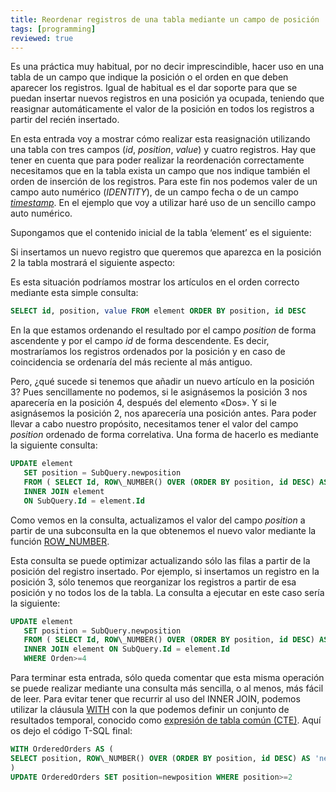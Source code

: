 ```yaml
---
title: Reordenar registros de una tabla mediante un campo de posición
tags: [programming]
reviewed: true
---
```

Es una práctica muy habitual, por no decir imprescindible, hacer uso en una tabla de un campo que indique la posición o el orden en que deben aparecer los registros. Igual de habitual es el dar soporte para que se puedan insertar nuevos registros en una posición ya ocupada, teniendo que reasignar automáticamente el valor de la posición en todos los registros a partir del recién insertado.

En esta entrada voy a mostrar cómo realizar esta reasignación utilizando una tabla con tres campos (_id_, _position_, _value_) y cuatro registros. Hay que tener en cuenta que para poder realizar la reordenación correctamente necesitamos que en la tabla exista un campo que nos indique también el orden de inserción de los registros. Para este fin nos podemos valer de un campo auto numérico (_IDENTITY_), de un campo fecha o de un campo _[timestamp](http://msdn.microsoft.com/es-es/library/ms182776(SQL.90).aspx)_. En el ejemplo que voy a utilizar haré uso de un sencillo campo auto numérico.

Supongamos que el contenido inicial de la tabla ‘element’ es el siguiente:

Si insertamos un nuevo registro que queremos que aparezca en la posición 2 la tabla mostrará el siguiente aspecto:

Es esta situación podríamos mostrar los artículos en el orden correcto mediante esta simple consulta:

```sql
SELECT id, position, value FROM element ORDER BY position, id DESC
```

En la que estamos ordenando el resultado por el campo _position_ de forma ascendente y por el campo _id_ de forma descendente. Es decir, mostraríamos los registros ordenados por la posición y en caso de coincidencia se ordenaría del más reciente al más antiguo.

Pero, ¿qué sucede si tenemos que añadir un nuevo artículo en la posición 3? Pues sencillamente no podemos, si le asignásemos la posición 3 nos aparecería en la posición 4, después del elemento «Dos». Y si le asignásemos la posición 2, nos aparecería una posición antes. Para poder llevar a cabo nuestro propósito, necesitamos tener el valor del campo _position_ ordenado de forma correlativa. Una forma de hacerlo es mediante la siguiente consulta:

```sql
UPDATE element
   SET position = SubQuery.newposition
   FROM ( SELECT Id, ROW\_NUMBER() OVER (ORDER BY position, id DESC) AS newposition FROM element ) SubQuery
   INNER JOIN element 
   ON SubQuery.Id = element.Id
```

Como vemos en la consulta, actualizamos el valor del campo _position_ a partir de una subconsulta en la que obtenemos el nuevo valor mediante la función [ROW_NUMBER](http://msdn.microsoft.com/es-es/library/ms186734.aspx).

Esta consulta se puede optimizar actualizando sólo las filas a partir de la posición del registro insertado. Por ejemplo, si insertamos un registro en la posición 3, sólo tenemos que reorganizar los registros a partir de esa posición y no todos los de la tabla. La consulta a ejecutar en este caso sería la siguiente:

```sql
UPDATE element
   SET position = SubQuery.newposition
   FROM ( SELECT Id, ROW\_NUMBER() OVER (ORDER BY position, id DESC) AS newposition FROM element ) SubQuery
   INNER JOIN element ON SubQuery.Id = element.Id
   WHERE Orden>=4
```

Para terminar esta entrada, sólo queda comentar que esta misma operación se puede realizar mediante una consulta más sencilla, o al menos, más fácil de leer. Para evitar tener que recurrir al uso del INNER JOIN, podemos utilizar la cláusula [WITH](http://msdn.microsoft.com/es-es/library/ms175972(SQL.90).aspx) con la que podemos definir un conjunto de resultados temporal, conocido como [expresión de tabla común (CTE)](http://technet.microsoft.com/es-es/library/ms175972.aspx). Aquí os dejo el código T-SQL final:

```sql
WITH OrderedOrders AS (
SELECT position, ROW\_NUMBER() OVER (ORDER BY position, id DESC) AS 'newposition' FROM element
)
UPDATE OrderedOrders SET position=newposition WHERE position>=2
```
